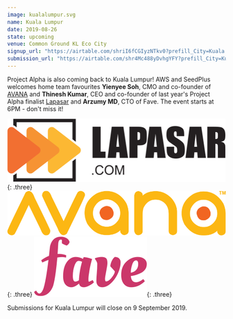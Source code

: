 ```yaml
---
image: kualalumpur.svg
name: Kuala Lumpur
date: 2019-08-26
state: upcoming
venue: Common Ground KL Eco City
signup_url: "https://airtable.com/shriI6fCGIyzNTkv0?prefill_City=Kuala Lumpur"
submission_url: "https://airtable.com/shr4Mc488yDvhgYFY?prefill_City=Kuala Lumpur"
---
```


Project Alpha is also coming back to Kuala Lumpur! AWS and SeedPlus welcomes home team favourites **Yienyee Soh**, CMO and co-founder of [AVANA](https://avana.asia/) and **Thinesh Kumar**, CEO and co-founder of last year's Project Alpha finalist [Lapasar](https://lapasar.com/) and **Arzumy MD**, CTO of Fave. The event starts at 6PM - don't miss it!

[![Lapasar](/assets/wordmark-lapasar.svg)](https://lapasar.com/){: .three}
[![AVANA](/assets/wordmark-avana.svg)](https://avana.asia/){: .three}
[![FAVE](/assets/wordmark-fave.svg)](https://myfave.com){: .three}

Submissions for Kuala Lumpur will close on 9 September 2019.

